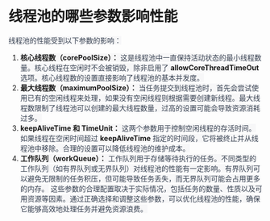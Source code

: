 # 线程池的哪些参数影响性能
<font style="color:rgb(55, 65, 81);background-color:rgb(247, 247, 248);">线程池的性能受到以下参数的影响：</font>
1. **<font style="background-color:rgb(247, 247, 248);">核心线程数（corePoolSize）：</font>**<font style="color:rgb(55, 65, 81);background-color:rgb(247, 247, 248);"> 这是线程池中一直保持活动状态的最小线程数量。核心线程在空闲时不会被销毁，除非启用了 </font>**<font style="background-color:rgb(247, 247, 248);">allowCoreThreadTimeOut</font>**<font style="color:rgb(55, 65, 81);background-color:rgb(247, 247, 248);"> 选项。核心线程数的设置直接影响了线程池的基本并发度。</font>
2. **<font style="background-color:rgb(247, 247, 248);">最大线程数（maximumPoolSize）：</font>**<font style="color:rgb(55, 65, 81);background-color:rgb(247, 247, 248);"> 当任务提交到线程池时，首先会尝试使用已有的空闲线程来处理，如果没有空闲线程则根据需要创建新线程。最大线程数限制了线程池可以创建的最大线程数量，过高的设置可能会导致资源消耗过多。</font>
3. **<font style="background-color:rgb(247, 247, 248);">keepAliveTime 和 TimeUnit：</font>**<font style="color:rgb(55, 65, 81);background-color:rgb(247, 247, 248);"> 这两个参数用于控制空闲线程的存活时间。如果线程在空闲时间超过 </font>**<font style="background-color:rgb(247, 247, 248);">keepAliveTime</font>**<font style="color:rgb(55, 65, 81);background-color:rgb(247, 247, 248);"> 指定的时间段，它将被终止并从线程池中移除。合理的设置可以降低线程池的维护成本。</font>
4. **<font style="background-color:rgb(247, 247, 248);">工作队列（workQueue）：</font>**<font style="color:rgb(55, 65, 81);background-color:rgb(247, 247, 248);"> 工作队列用于存储等待执行的任务。不同类型的工作队列（如有界队列或无界队列）对线程池的性能有一定影响。有界队列可以避免无限制的任务积压，但可能导致任务丢失，而无界队列可能会占用更多的内存。</font>
<font style="color:rgb(55, 65, 81);background-color:rgb(247, 247, 248);">这些参数的合理配置取决于实际情况，包括任务的数量、性质以及可用资源等因素。通过正确选择和调整这些参数，可以优化线程池的性能，确保它能够高效地处理任务并避免资源浪费。</font>
